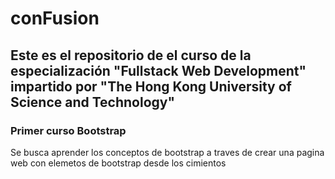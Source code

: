 # conFusion 
<h2>Este es el repositorio de el curso de la especialización "Fullstack Web Development" impartido por "The Hong Kong University of Science and Technology"</h2>
<h3>Primer curso Bootstrap</h3>
<p>Se busca aprender los conceptos de bootstrap a traves de crear una pagina web con elemetos de bootstrap desde los cimientos<p> 
